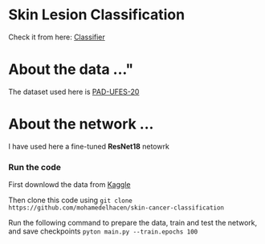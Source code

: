 # Skin Lesion Classification
Check it from here: [Classifier](https://skin-cancer-classification.streamlit.app/)

# About the data ..."
The dataset used here is [PAD-UFES-20](https://www.kaggle.com/datasets/mahdavi1202/skin-cancer)

# About the network ...
I have used here a fine-tuned **ResNet18** netowrk
### Run the code
First downlowd the data from [Kaggle](https://www.kaggle.com/datasets/mahdavi1202/skin-cancer)

Then clone this code using `git clone https://github.com/mohamedelhacen/skin-cancer-classification`

Run the following command to prepare the data, train and test the network, and save checkpoints
`pyton main.py --train.epochs 100`